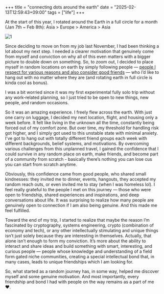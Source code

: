 +++
title = "connecting dots around the earth"
date = "2025-02-13T12:59:43+09:00"
tags = ["life"]
+++

At the start of this year, I rotated around the Earth in a full circle for a month (Jan 7th ~ Feb 8th): Asia > Europe > America > Asia 

![1](/images/rotate.gif)

Since deciding to move on from my job last November, I had been thinking a lot about my next step. I needed a clearer motivation that genuinely come from myself and conviction on why all of this even matters with a bigger picture to double down on something. So, to zoom out, I decided to place myself in random locations on earth by simply following people — [people I respect for various reasons and also consider good friends](https://www.piapark.me/to-you/) — who I’d like to hang out with no matter where they are (and rotating earth in full circle is kinda cool as bonus).

I was a bit worried since it was my first experimental fully solo trip without any work-related planning, so I just tried to be open to new things, new people, and random occasions.

So it was an amazing experience. I freely flew across the earth. With just one carry on luggage, I decided my next location, flight, and housing only a week before. It felt like living in the unknown all the time, constantly being forced out of my comfort zone. But over time, my threshold for handling risk got higher, and I simply got used to this unstable state with minimal anxiety. I've got to hang out with totally different friend groups each week with different backgrounds, belief systems, and motivations. By overcoming various challenges from this unplanned travel, I gained the confidence that I could survive in any random place on earth, make friends, and become part of a community from scratch - basically there’s nothing you can lose cus you can start from scratch anytime.

Obviously, this confidence came from good people, who shared small kindnesses: they invited me to dinner, events, hangouts, they accepted my random reach outs, or even invited me to stay (when I was homeless lol). I feel really grateful to the people I met on this journey — those who were open to friendship, shared experiences and inspirations, and deep conversations about life. It was surprising to realize how many people are genuinely open to connection if I am also being genuine. And this made me   feel fulfilled.

Toward the end of my trip, I started to realize that maybe the reason I’m fascinated by cryptography, systems engineering, crypto (combination of economy and tech), or any other intellectually stimulating and unique things isn’t just solely because they are interesting in themselves. Actually, that alone isn’t enough to form my conviction. It’s more about the ability to interact and share ideas and build something with smart, interesting, and curious people — people whose knowledge and understanding of a field form gated niche communities, creating a special intellectual bond that, in many cases, leads to unique friendships which I am looking for.

So, what started as a random journey has, in some way, helped me discover myself and some genuine motivation. And most importantly, every friendship and bond I had with people on the way remains as a part of me ❤️.